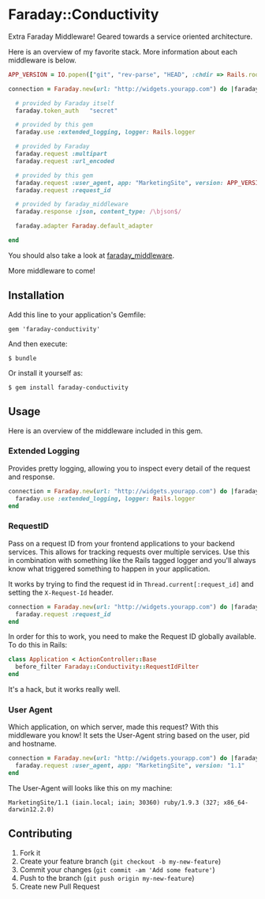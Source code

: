 # Faraday::Conductivity

Extra Faraday Middleware! Geared towards a service oriented architecture.

Here is an overview of my favorite stack. More information about each
middleware is below.

``` ruby
APP_VERSION = IO.popen(["git", "rev-parse", "HEAD", :chdir => Rails.root]).read.chomp

connection = Faraday.new(url: "http://widgets.yourapp.com") do |faraday|

  # provided by Faraday itself
  faraday.token_auth   "secret"

  # provided by this gem
  faraday.use :extended_logging, logger: Rails.logger

  # provided by Faraday
  faraday.request :multipart
  faraday.request :url_encoded

  # provided by this gem
  faraday.request :user_agent, app: "MarketingSite", version: APP_VERSION
  faraday.request :request_id

  # provided by faraday_middleware
  faraday.response :json, content_type: /\bjson$/

  faraday.adapter Faraday.default_adapter

end
```

You should also take a look at
[faraday_middleware](https://github.com/lostisland/faraday_middleware).

More middleware to come!

## Installation

Add this line to your application's Gemfile:

    gem 'faraday-conductivity'

And then execute:

    $ bundle

Or install it yourself as:

    $ gem install faraday-conductivity

## Usage

Here is an overview of the middleware included in this gem.

### Extended Logging

Provides pretty logging, allowing you to inspect every detail of the request
and response.

``` ruby
connection = Faraday.new(url: "http://widgets.yourapp.com") do |faraday|
  faraday.use :extended_logging, logger: Rails.logger
end
```

### RequestID

Pass on a request ID from your frontend applications to your backend services.
This allows for tracking requests over multiple services. Use this in
combination with something like the Rails tagged logger and you'll always know
what triggered something to happen in your application.

It works by trying to find the request id in `Thread.current[:request_id]` and
setting the `X-Request-Id` header.

``` ruby
connection = Faraday.new(url: "http://widgets.yourapp.com") do |faraday|
  faraday.request :request_id
end
```

In order for this to work, you need to make the Request ID globally available.
To do this in Rails:

``` ruby
class Application < ActionController::Base
  before_filter Faraday::Conductivity::RequestIdFilter
end
```

It's a hack, but it works really well.

### User Agent

Which application, on which server, made this request? With this middleware you
know! It sets the User-Agent string based on the user, pid and hostname.

``` ruby
connection = Faraday.new(url: "http://widgets.yourapp.com") do |faraday|
  faraday.request :user_agent, app: "MarketingSite", version: "1.1"
end
```

The User-Agent will looks like this on my machine:

```
MarketingSite/1.1 (iain.local; iain; 30360) ruby/1.9.3 (327; x86_64-darwin12.2.0)
```

## Contributing

1. Fork it
2. Create your feature branch (`git checkout -b my-new-feature`)
3. Commit your changes (`git commit -am 'Add some feature'`)
4. Push to the branch (`git push origin my-new-feature`)
5. Create new Pull Request
